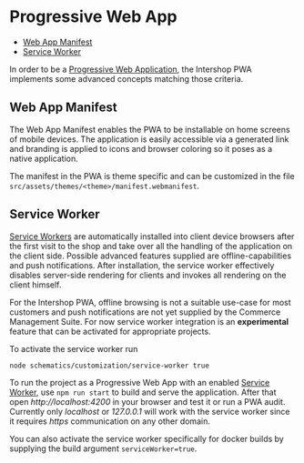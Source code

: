 <!--
kb_concepts
kb_pwa
kb_everyone
kb_sync_latest_only
-->

# Progressive Web App

- [Web App Manifest](#web-app-manifest)
- [Service Worker](#service-worker)

In order to be a [Progressive Web Application](https://developer.mozilla.org/en-US/docs/Web/Progressive_web_apps), the Intershop PWA implements some advanced concepts matching those criteria.

## Web App Manifest

The Web App Manifest enables the PWA to be installable on home screens of mobile devices.
The application is easily accessible via a generated link and branding is applied to icons and browser coloring so it poses as a native application.

The manifest in the PWA is theme specific and can be customized in the file `src/assets/themes/<theme>/manifest.webmanifest`.

## Service Worker

[Service Workers](https://angular.io/guide/service-worker-intro) are automatically installed into client device browsers after the first visit to the shop and take over all the handling of the application on the client side.
Possible advanced features supplied are offline-capabilities and push notifications.
After installation, the service worker effectively disables server-side rendering for clients and invokes all rendering on the client himself.

For the Intershop PWA, offline browsing is not a suitable use-case for most customers and push notifications are not yet supplied by the Commerce Management Suite.
For now service worker integration is an **experimental** feature that can be activated for appropriate projects.

To activate the service worker run

```bash
node schematics/customization/service-worker true
```

To run the project as a Progressive Web App with an enabled [Service Worker](https://angular.io/guide/service-worker-getting-started), use `npm run start` to build and serve the application.
After that open _http://localhost:4200_ in your browser and test it or run a PWA audit.
Currently only _localhost_ or _127.0.0.1_ will work with the service worker since it requires _https_ communication on any other domain.

You can also activate the service worker specifically for docker builds by supplying the build argument `serviceWorker=true`.
